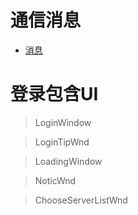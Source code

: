 # 通信消息
- [消息](msg/loginmsg/auth.md)

# 登录包含UI
>LoginWindow

>LoginTipWnd

>LoadingWindow

>NoticWnd

>ChooseServerListWnd

